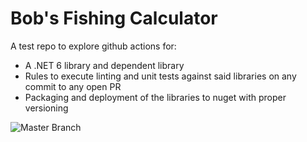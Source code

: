 # Bob's Fishing Calculator
A test repo to explore github actions for:
* A .NET 6 library and dependent library
* Rules to execute linting and unit tests against said libraries on any commit to any open PR
* Packaging and deployment of the libraries to nuget with proper versioning


![Master Branch](https://github.com/kevin-carroll/bobs-fishing-calculator/actions/workflows/ci-build.yml/badge.svg?branch=master)
